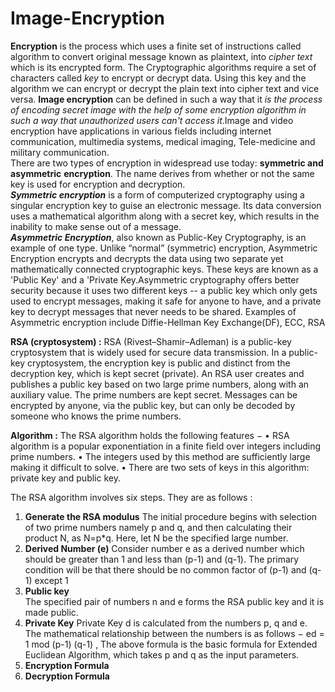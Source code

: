   # Image-Encryption

**Encryption** is the process which uses a finite set of instructions called algorithm to convert original message known as plaintext, into _cipher text_ which is its encrypted form.
          The Cryptographic algorithms require a set of characters called _key_ to encrypt or decrypt data. Using this key and the algorithm we can encrypt or decrypt the plain text into cipher text and vice versa.
          **Image encryption** can be defined in such a way that it _is the process of encoding secret image with the help of some encryption algorithm in such a way that unauthorized users can't access it_.Image and video encryption have applications in various fields including internet communication, multimedia systems, medical imaging, Tele-medicine and military communication.   
          There are two types of encryption in widespread use today: **symmetric and asymmetric** **encryption**. The name derives from whether or not the same key is used for encryption and decryption.  
         _**Symmetric encryption**_ is a form of computerized cryptography using a singular encryption key to guise an electronic message. Its data conversion uses a mathematical algorithm along with a secret key, which results in the inability to make sense out of a message.            
        _**Asymmetric Encryption**_, also known as Public-Key Cryptography, is an example of one type. Unlike “normal” (symmetric) encryption, Asymmetric Encryption encrypts and decrypts the data using two separate yet mathematically connected cryptographic keys. These keys are known as a 'Public Key' and a 'Private Key.Asymmetric cryptography offers better security because it uses two different keys -- a public key which only gets used to encrypt messages, making it safe for anyone to have, and a private key to decrypt messages that never needs to be shared. Examples of Asymmetric encryption include Diffie-Hellman Key Exchange(DF), ECC, RSA 

  **RSA (cryptosystem) :** 
RSA (Rivest–Shamir–Adleman) is a public-key cryptosystem that is widely used for secure data transmission.
    In a public-key cryptosystem, the encryption key is public and distinct from the decryption key, which is kept secret (private). An RSA user creates and publishes a public key based on two large prime numbers, along with an auxiliary value. The prime numbers are kept secret. Messages can be encrypted by anyone, via the public key, but can only be decoded by someone who knows the prime numbers.
    

**Algorithm :**
The RSA algorithm holds the following features −
• RSA algorithm is a popular exponentiation in a finite field over integers including prime numbers.
• The integers used by this method are sufficiently large making it difficult to solve.
• There are two sets of keys in this algorithm: private key and public key.

The RSA algorithm involves six steps. They are as follows :    
1)  **Generate the RSA modulus**
    The initial procedure begins with selection of two prime numbers namely p and q, and then calculating     their product N, as N=p*q. Here, let N be the specified large number.
2)  **Derived Number (e)**
    Consider number e as a derived number which should be greater than 1 and less than (p-1) and (q-1).       The primary condition will be that there should be no common factor of (p-1) and (q-1) except 1   
3)  **Public key**    
    The specified pair of numbers n and e forms the RSA public key and it is made public.
4)  **Private Key**
    Private Key d is calculated from the numbers p, q and e. The mathematical relationship between the       numbers is as follows − ed = 1 mod (p-1) (q-1) , The above formula is the basic formula for Extended     Euclidean Algorithm, which takes p and q as the input parameters.
5)  **Encryption Formula**
6)  **Decryption Formula**    
